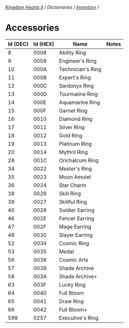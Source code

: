 ###### [Kingdom Hearts II](../index.md) / Dictionaries / [Inventory](../inventory.md) /

# Accessories

| Id (DEC) | Id (HEX) | Name | Notes |
|----------|----------|------|-------|
| 8   | 0008 | Ability Ring      |  |
| 9   | 0009 | Engineer's Ring   |  |
| 10  | 000A | Technician's Ring |  |
| 11  | 000B | Expert's Ring     |  |
| 12  | 000C | Sardonyx Ring     |  |
| 13  | 000D | Tourmaline Ring   |  |
| 14  | 000E | Aquamarine Ring   |  |
| 15  | 000F | Garnet Ring       |  |
| 16  | 0010 | Diamond Ring      |  |
| 17  | 0011 | Silver Ring       |  |
| 18  | 0012 | Gold Ring         |  |
| 19  | 0013 | Platinum Ring     |  |
| 20  | 0014 | Mythril Ring      |  |
| 28  | 001C | Orichalcum Ring   |  |
| 34  | 0022 | Master's Ring     |  |
| 35  | 0023 | Moon Amulet       |  |
| 36  | 0024 | Star Charm        |  |
| 38  | 0026 | Skill Ring        |  |
| 39  | 0027 | Skillful Ring     |  |
| 40  | 0028 | Soldier Earring   |  |
| 46  | 002E | Fencer Earring    |  |
| 47  | 002F | Mage Earring      |  |
| 48  | 0030 | Slayer Earring    |  |
| 52  | 0034 | Cosmic Ring       |  |
| 53  | 0035 | Medal             |  |
| 56  | 0038 | Cosmic Arts       |  |
| 57  | 0039 | Shade Archive     |  |
| 58  | 003A | Shade Archive+    |  |
| 63  | 003F | Lucky Ring        |  |
| 64  | 0040 | Full Bloom        |  |
| 65  | 0041 | Draw Ring         |  |
| 66  | 0042 | Full Bloom+       |  |
| 599 | 0257 | Executive's Ring  |  |
